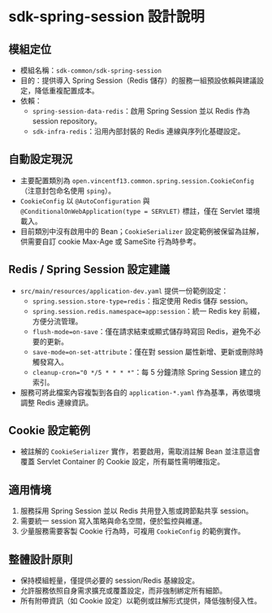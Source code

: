 # sdk-spring-session 設計說明

## 模組定位
- 模組名稱：`sdk-common/sdk-spring-session`
- 目的：提供導入 Spring Session（Redis 儲存）的服務一組預設依賴與建議設定，降低重複配置成本。
- 依賴：
  - `spring-session-data-redis`：啟用 Spring Session 並以 Redis 作為 session repository。
  - `sdk-infra-redis`：沿用內部封裝的 Redis 連線與序列化基礎設定。

## 自動設定現況
- 主要配置類別為 `open.vincentf13.common.spring.session.CookieConfig`（注意封包命名使用 `sping`）。
- `CookieConfig` 以 `@AutoConfiguration` 與 `@ConditionalOnWebApplication(type = SERVLET)` 標註，僅在 Servlet 環境載入。
- 目前類別中沒有啟用中的 Bean；`CookieSerializer` 設定範例被保留為註解，供需要自訂 cookie Max-Age 或 SameSite 行為時參考。

## Redis / Spring Session 設定建議
- `src/main/resources/application-dev.yaml` 提供一份範例設定：
  - `spring.session.store-type=redis`：指定使用 Redis 儲存 session。
  - `spring.session.redis.namespace=app:session`：統一 Redis key 前綴，方便分流管理。
  - `flush-mode=on-save`：僅在請求結束或顯式儲存時寫回 Redis，避免不必要的更新。
  - `save-mode=on-set-attribute`：僅在對 session 屬性新增、更新或刪除時觸發寫入。
  - `cleanup-cron="0 */5 * * * *"`：每 5 分鐘清除 Spring Session 建立的索引。
- 服務可將此檔案內容複製到各自的 `application-*.yaml` 作為基準，再依環境調整 Redis 連線資訊。

## Cookie 設定範例
- 被註解的 `CookieSerializer` 實作，若要啟用，需取消註解 Bean 並注意這會覆蓋 Servlet Container 的 Cookie 設定，所有屬性需明確指定。

## 適用情境
1. 服務採用 Spring Session 並以 Redis 共用登入態或跨節點共享 session。
2. 需要統一 session 寫入策略與命名空間，便於監控與維運。
3. 少量服務需要客製 Cookie 行為時，可複用 `CookieConfig` 的範例實作。


## 整體設計原則
- 保持模組輕量，僅提供必要的 session/Redis 基線設定。
- 允許服務依照自身需求擴充或覆蓋設定，而非強制綁定所有細節。
- 所有附帶資訊（如 Cookie 設定）以範例或註解形式提供，降低強制侵入性。

